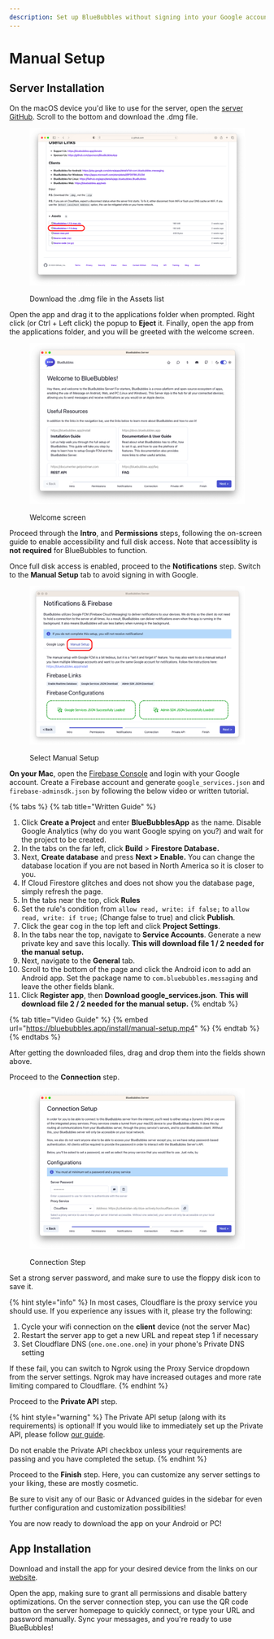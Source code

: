 ```yaml
---
description: Set up BlueBubbles without signing into your Google account
---
```


# Manual Setup

## Server Installation

On the macOS device you'd like to use for the server, open the [server GitHub](https://github.com/BlueBubblesApp/bluebubbles-server/releases/latest). Scroll to the bottom and download the .dmg file.

<figure><img src="../.gitbook/assets/Screenshot 2023-05-02 at 12.46.24 PM (1).png" alt=""><figcaption><p>Download the .dmg file in the Assets list</p></figcaption></figure>

Open the app and drag it to the applications folder when prompted. Right click (or Ctrl + Left click) the popup to **Eject** it. Finally, open the app from the applications folder, and you will be greeted with the welcome screen.

<figure><img src="../.gitbook/assets/Screenshot 2023-05-02 at 12.54.20 PM.png" alt=""><figcaption><p>Welcome screen</p></figcaption></figure>

Proceed through the **Intro**, and **Permissions** steps, following the on-screen guide to enable accessibility and full disk access. Note that accessiblity is **not required** for BlueBubbles to function.

Once full disk access is enabled, proceed to the **Notifications** step. Switch to the **Manual Setup** tab to avoid signing in with Google.

<figure><img src="../.gitbook/assets/Screenshot 2023-05-02 at 12.58.45 PM.png" alt=""><figcaption><p>Select Manual Setup</p></figcaption></figure>

**On your Mac**, open the [Firebase Console](https://console.firebase.google.com/) and login with your Google account. Create a Firebase account and generate `google_services.json` and `firebase-adminsdk.json` by following the below video or written tutorial.

{% tabs %}
{% tab title="Written Guide" %}
1. Click **Create a Project** and enter **BlueBubblesApp** as the name. Disable Google Analytics (why do you want Google spying on you?) and wait for the project to be created.
2. In the tabs on the far left, click **Build** > **Firestore Database.**
3. Next, **Create database** and press **Next > Enable.** You can change the database location if you are not based in North America so it is closer to you.
4. If Cloud Firestore glitches and does not show you the database page, simply refresh the page.
5. In the tabs near the top, click **Rules**
6. Set the rule's condition from `allow read, write: if false;` to `allow read, write: if true;` (Change false to true) and click **Publish**.
7. Click the gear cog in the top left and click **Project Settings**.
8. In the tabs near the top, navigate to **Service Accounts**. Generate a new private key and save this locally. **This will download file 1 / 2 needed for the manual setup.**
9. Next, navigate to the **General** tab.
10. Scroll to the bottom of the page and click the Android icon to add an Android app. Set the package name to `com.bluebubbles.messaging` and leave the other fields blank.
11. Click **Register app**, then **Download google\_services.json**. **This will download file 2 / 2 needed for the manual setup.**
{% endtab %}

{% tab title="Video Guide" %}
{% embed url="https://bluebubbles.app/install/manual-setup.mp4" %}
{% endtab %}
{% endtabs %}

After getting the downloaded files, drag and drop them into the fields shown above.

Proceed to the **Connection** step.

<figure><img src="../.gitbook/assets/Screenshot 2023-05-02 at 4.25.02 PM.png" alt=""><figcaption><p>Connection Step</p></figcaption></figure>

Set a strong server password, and make sure to use the floppy disk icon to save it.

{% hint style="info" %}
In most cases, Cloudflare is the proxy service you should use. If you experience any issues with it, please try the following:

1. Cycle your wifi connection on the **client** device (not the server Mac)
2. Restart the server app to get a new URL and repeat step 1 if necessary
3. Set Cloudflare DNS (`one.one.one.one`) in your phone's Private DNS setting

If these fail, you can switch to Ngrok using the Proxy Service dropdown from the server settings. Ngrok may have increased outages and more rate limiting compared to Cloudflare.
{% endhint %}

Proceed to the **Private API** step.

{% hint style="warning" %}
The Private API setup (along with its requirements) is optional! If you would like to immediately set up the Private API, please follow [our guide](https://docs.bluebubbles.app/private-api/installation).

Do not enable the Private API checkbox unless your requirements are passing and you have completed the setup.
{% endhint %}

Proceed to the **Finish** step. Here, you can customize any server settings to your liking, these are mostly cosmetic.

Be sure to visit any of our Basic or Advanced guides in the sidebar for even further configuration and customization possibilities!

You are now ready to download the app on your Android or PC!

## App Installation

Download and install the app for your desired device from the links on our [website](https://bluebubbles.app/downloads/).

Open the app, making sure to grant all permissions and disable battery optimizations. On the server connection step, you can use the QR code button on the server homepage to quickly connect, or type your URL and password manually. Sync your messages, and you're ready to use BlueBubbles!
